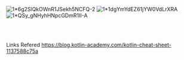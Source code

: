 ![1*6g2SlQkOWnR1JSekh5NCFQ-2](https://user-images.githubusercontent.com/94926624/171920312-ed4884af-d476-4dee-b182-ef80787843da.png)
![1*1dgYmYdEZ61jYW0VdLrXRA](https://user-images.githubusercontent.com/94926624/171920326-21ad8684-7a15-4496-8be1-7e82dbfcfc03.png)
![1*QSy_gNHyhHNpcGDmR1II-A](https://user-images.githubusercontent.com/94926624/171920333-ea312190-52d4-4cae-bd25-94e3b14de1de.png)



<br/>
<br/>

Links Refered
https://blog.kotlin-academy.com/kotlin-cheat-sheet-1137588c75a
